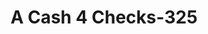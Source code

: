 ---
f_zip-code: 92683
f_state-code: CA
title: A Cash 4 Checks-325
f_phone: 714-903-8086
f_city-only: Westminster
f_address: 15555 Beach Blvd Westminster
f_location-unique-id: '325'
slug: a-cash-4-checks-325
updated-on: '2024-05-30T13:46:58.046Z'
created-on: '2024-05-30T13:36:59.803Z'
published-on: '2024-05-30T13:54:32.469Z'
f_city-state: cms/city/westminster-ca.md
f_company: cms/company/a-cash-4-checks.md
f_state: cms/state/california.md
layout: '[payday-loan].html'
tags: payday-loan
---